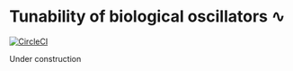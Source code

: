 # Tunability of biological oscillators &#x223F;

[![CircleCI](https://circleci.com/gh/ftavella/tunability-oscillations.svg?style=shield)](https://app.circleci.com/pipelines/github/ftavella/tunability-oscillations)

Under construction
